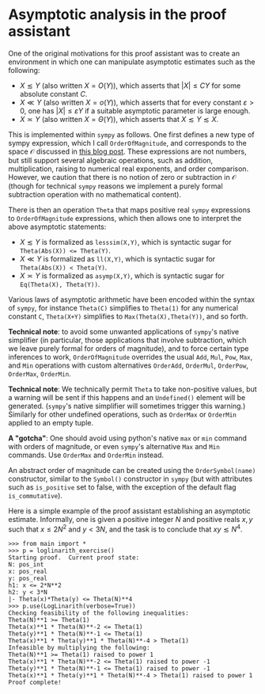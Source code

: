 # Asymptotic analysis in the proof assistant

One of the original motivations for this proof assistant was to create an environment in which one can manipulate asymptotic estimates such as the following:

- $X \lesssim Y$ (also written $X = O(Y)$), which asserts that $|X| \leq CY$ for some absolute constant $C$.
- $X \ll Y$ (also written $X = o(Y)$), which asserts that for every constant $\varepsilon >0$, one has $|X| \leq \varepsilon Y$ if a suitable asymptotic parameter is large enough.
- $X \asymp Y$ (also written $X = \Theta(Y)$), which asserts that $X \lesssim Y \lesssim X$.

This is implemented within `sympy` as follows.  One first defines a new type of sympy expression, which I call `OrderOfMagnitude`, and corresponds to the space ${\mathcal O}$ discussed in [this blog post](https://terrytao.wordpress.com/2025/05/04/orders-of-infinity/).  These expressions are not numbers, but still support several algebraic operations, such as addition, multiplication, raising to numerical real exponents, and order comparison.  However, we caution that there is no notion of zero or subtraction in ${\mathcal O}$ (though for technical `sympy` reasons we implement a purely formal subtraction operation with no mathematical content).

There is then an operation `Theta` that maps positive real `sympy` expressions to `OrderOfMagnitude` expressions, which then allows one to interpret the above asymptotic statements:

- $X \lesssim Y$ is formalized as `lesssim(X,Y)`, which is syntactic sugar for `Theta(Abs(X)) <= Theta(Y)`.
- $X \ll Y$ is formalized as `ll(X,Y)`, which is syntactic sugar for `Theta(Abs(X)) < Theta(Y)`.
- $X \asymp Y$ is formalized as `asymp(X,Y)`, which is syntactic sugar for `Eq(Theta(X), Theta(Y))`.

Various laws of asymptotic arithmetic have been encoded within the syntax of `sympy`, for instance `Theta(C)` simplifies to `Theta(1)` for any numerical constant `C`, `Theta(X+Y)` simplifies to `Max(Theta(X),Theta(Y))`, and so forth.

**Technical note**: to avoid some unwanted applications of `sympy`'s native simplifier (in particular, those applications that involve subtraction, which we leave purely formal for orders of magnitude), and to force certain type inferences to work, `OrderOfMagnitude` overrides the usual `Add`, `Mul`, `Pow`, `Max`, and `Min` operations with custom alternatives `OrderAdd`, `OrderMul`, `OrderPow`, `OrderMax`, `OrderMin`.

**Technical note**: We technically permit `Theta` to take non-positive values, but a warning will be sent if this happens and an `Undefined()` element will be generated.  (`sympy`'s native simplifier will sometimes trigger this warning.)  Similarly for other undefined operations, such as `OrderMax` or `OrderMin` applied to an empty tuple.

**A "gotcha"**: One should avoid using python's native `max` or `min` command with orders of magnitude, or even `sympy`'s alternative `Max` and `Min` commands.  Use `OrderMax` and `OrderMin` instead.

An abstract order of magnitude can be created using the `OrderSymbol(name)` constructor, similar to the `Symbol()` constructor in `sympy` (but with attributes such as `is_positive` set to false, with the exception of the default flag `is_commutative`).

Here is a simple example of the proof assistant establishing an asymptotic estimate. Informally, one is given a positive integer $N$ and positive reals $x,y$ such that $x \leq 2N^2$ and $y < 3N$, and the task is to conclude that $xy \lesssim N^4$.

```
>>> from main import *
>>> p = loglinarith_exercise()
Starting proof.  Current proof state:
N: pos_int
x: pos_real
y: pos_real
h1: x <= 2*N**2
h2: y < 3*N
|- Theta(x)*Theta(y) <= Theta(N)**4
>>> p.use(LogLinarith(verbose=True))
Checking feasibility of the following inequalities:
Theta(N)**1 >= Theta(1)
Theta(x)**1 * Theta(N)**-2 <= Theta(1)
Theta(y)**1 * Theta(N)**-1 <= Theta(1)
Theta(x)**1 * Theta(y)**1 * Theta(N)**-4 > Theta(1)
Infeasible by multiplying the following:
Theta(N)**1 >= Theta(1) raised to power 1
Theta(x)**1 * Theta(N)**-2 <= Theta(1) raised to power -1
Theta(y)**1 * Theta(N)**-1 <= Theta(1) raised to power -1
Theta(x)**1 * Theta(y)**1 * Theta(N)**-4 > Theta(1) raised to power 1
Proof complete!
```
